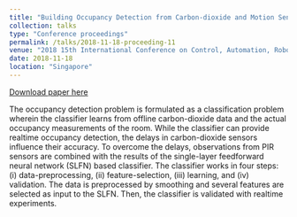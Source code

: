 ```yaml
---
title: "Building Occupancy Detection from Carbon-dioxide and Motion Sensors"
collection: talks
type: "Conference proceedings"
permalink: /talks/2018-11-18-proceeding-11
venue: "2018 15th International Conference on Control, Automation, Robotics and Vision (ICARCV)"
date: 2018-11-18
location: "Singapore"
---
```


[Download paper here](https://ieeexplore.ieee.org/abstract/document/8581229)

 The occupancy detection problem is formulated as a classification problem wherein the classifier learns from offline carbon-dioxide data and the actual occupancy measurements of the room. While the classifier can provide realtime occupancy detection, the delays in carbon-dioxide sensors influence their accuracy. To overcome the delays, observations from PIR sensors are combined with the results of the single-layer feedforward neural network (SLFN) based classifier. The classifier works in four steps: (i) data-preprocessing, (ii) feature-selection, (iii) learning, and (iv) validation. The data is preprocessed by smoothing and several features are selected as input to the SLFN. Then, the classifier is validated with realtime experiments. 
